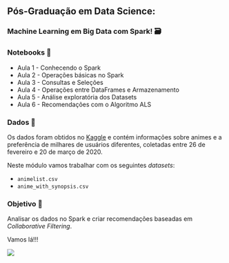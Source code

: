 ## Pós-Graduação em Data Science: 
### Machine Learning em Big Data com Spark! 🗃️

### Notebooks 📓

- Aula 1 - Conhecendo o Spark
- Aula 2 - Operações básicas no Spark
- Aula 3 - Consultas e Seleções
- Aula 4 - Operações entre DataFrames e Armazenamento
- Aula 5 - Análise exploratória dos Datasets
- Aula 6 - Recomendações com o Algoritmo ALS

### Dados 🎲

Os dados foram obtidos no [Kaggle](https://www.kaggle.com/datasets/hernan4444/anime-recommendation-database-2020) e contém informações sobre animes e a preferência de milhares de usuários diferentes, coletadas entre 26 de fevereiro e 20 de março de 2020. 


Neste módulo vamos trabalhar com os seguintes *datasets*:
- `animelist.csv`
- `anime_with_synopsis.csv`

### Objetivo 🎯
Analisar os dados no Spark e criar recomendações baseadas em *Collaborative Filtering*. 


Vamos lá!!! 
<p align="left"><img src='https://media.giphy.com/media/721us8U63qA4VgOJ1r/giphy.gif'</p>
	
